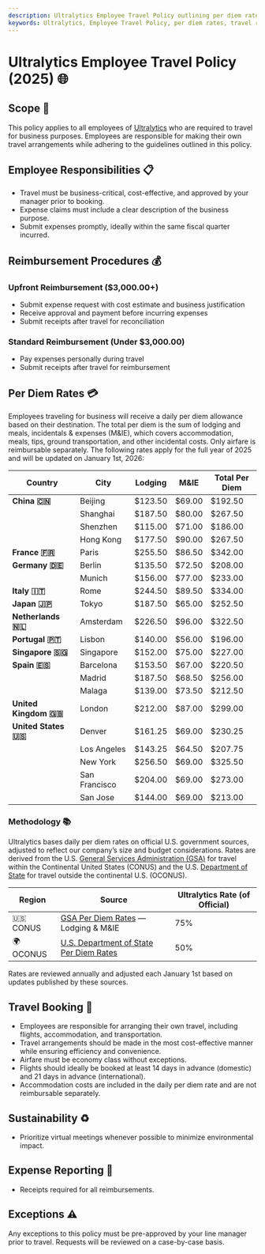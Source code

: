 ```yaml
---
description: Ultralytics Employee Travel Policy outlining per diem rates, responsibilities, booking procedures, sustainability practices, and expense reporting guidelines for 2025.
keywords: Ultralytics, Employee Travel Policy, per diem rates, travel responsibilities, airfare, expense reporting, sustainability, business travel
---
```


# Ultralytics Employee Travel Policy (2025) 🌐

## Scope 📌

This policy applies to all employees of [Ultralytics](https://www.ultralytics.com/) who are required to travel for business purposes. Employees are responsible for making their own travel arrangements while adhering to the guidelines outlined in this policy.

## Employee Responsibilities 📋

- Travel must be business-critical, cost-effective, and approved by your manager prior to booking.
- Expense claims must include a clear description of the business purpose.
- Submit expenses promptly, ideally within the same fiscal quarter incurred.

## Reimbursement Procedures 💰

### Upfront Reimbursement ($3,000.00+)

- Submit expense request with cost estimate and business justification
- Receive approval and payment before incurring expenses
- Submit receipts after travel for reconciliation

### Standard Reimbursement (Under $3,000.00)

- Pay expenses personally during travel
- Submit receipts after travel for reimbursement

## Per Diem Rates 💳

Employees traveling for business will receive a daily per diem allowance based on their destination. The total per diem is the sum of lodging and meals, incidentals & expenses (M&IE), which covers accommodation, meals, tips, ground transportation, and other incidental costs. Only airfare is reimbursable separately. The following rates apply for the full year of 2025 and will be updated on January 1st, 2026:

| Country               | City          | Lodging | M&IE   | Total Per Diem |
| --------------------- | ------------- | ------- | ------ | -------------- |
| **China 🇨🇳**          | Beijing       | $123.50 | $69.00 | $192.50        |
|                       | Shanghai      | $187.50 | $80.00 | $267.50        |
|                       | Shenzhen      | $115.00 | $71.00 | $186.00        |
|                       | Hong Kong     | $177.50 | $90.00 | $267.50        |
| **France 🇫🇷**         | Paris         | $255.50 | $86.50 | $342.00        |
| **Germany 🇩🇪**        | Berlin        | $135.50 | $72.50 | $208.00        |
|                       | Munich        | $156.00 | $77.00 | $233.00        |
| **Italy 🇮🇹**          | Rome          | $244.50 | $89.50 | $334.00        |
| **Japan 🇯🇵**          | Tokyo         | $187.50 | $65.00 | $252.50        |
| **Netherlands 🇳🇱**    | Amsterdam     | $226.50 | $96.00 | $322.50        |
| **Portugal 🇵🇹**       | Lisbon        | $140.00 | $56.00 | $196.00        |
| **Singapore 🇸🇬**      | Singapore     | $152.00 | $75.00 | $227.00        |
| **Spain 🇪🇸**          | Barcelona     | $153.50 | $67.00 | $220.50        |
|                       | Madrid        | $187.50 | $68.50 | $256.00        |
|                       | Malaga        | $139.00 | $73.50 | $212.50        |
| **United Kingdom 🇬🇧** | London        | $212.00 | $87.00 | $299.00        |
| **United States 🇺🇸**  | Denver        | $161.25 | $69.00 | $230.25        |
|                       | Los Angeles   | $143.25 | $64.50 | $207.75        |
|                       | New York      | $256.50 | $69.00 | $325.50        |
|                       | San Francisco | $204.00 | $69.00 | $273.00        |
|                       | San Jose      | $144.00 | $69.00 | $213.00        |

### Methodology 📚

Ultralytics bases daily per diem rates on official U.S. government sources, adjusted to reflect our company’s size and budget considerations. Rates are derived from the U.S. [General Services Administration (GSA)](https://www.gsa.gov/) for travel within the Continental United States (CONUS) and the U.S. [Department of State](https://www.state.gov/) for travel outside the continental U.S. (OCONUS).

| Region    | Source                                                                                      | Ultralytics Rate (of Official) |
| --------- | ------------------------------------------------------------------------------------------- | ------------------------------ |
| 🇺🇸 CONUS  | [GSA Per Diem Rates](https://www.gsa.gov/travel/plan-book/per-diem-rates) — Lodging & M&IE  | 75%                            |
| 🌍 OCONUS | [U.S. Department of State Per Diem Rates](https://allowances.state.gov/web920/per_diem.asp) | 50%                            |

Rates are reviewed annually and adjusted each January 1st based on updates published by these sources.

## Travel Booking 🛫

- Employees are responsible for arranging their own travel, including flights, accommodation, and transportation.
- Travel arrangements should be made in the most cost-effective manner while ensuring efficiency and convenience.
- Airfare must be economy class without exceptions.
- Flights should ideally be booked at least 14 days in advance (domestic) and 21 days in advance (international).
- Accommodation costs are included in the daily per diem rate and are not reimbursable separately.

## Sustainability ♻️

- Prioritize virtual meetings whenever possible to minimize environmental impact.

## Expense Reporting 🧾

- Receipts required for all reimbursements.

## Exceptions ⚠️

Any exceptions to this policy must be pre-approved by your line manager prior to travel. Requests will be reviewed on a case-by-case basis.
